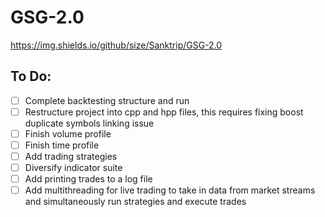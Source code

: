 # GSG-2.0
https://img.shields.io/github/size/Sanktrip/GSG-2.0

## To Do:
- [ ] Complete backtesting structure and run
- [ ] Restructure project into cpp and hpp files, this requires fixing boost duplicate symbols linking issue
- [ ] Finish volume profile
- [ ] Finish time profile
- [ ] Add trading strategies
- [ ] Diversify indicator suite
- [ ] Add printing trades to a log file
- [ ] Add multithreading for live trading to take in data from market streams and simultaneously run strategies and execute trades
